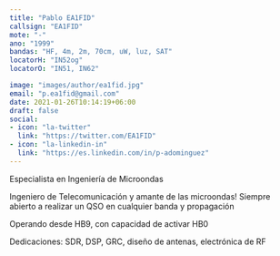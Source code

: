 ```yaml
---
title: "Pablo EA1FID"
callsign: "EA1FID"
mote: "-"
ano: "1999"
bandas: "HF, 4m, 2m, 70cm, uW, luz, SAT"
locatorH: "IN52og"
locatorO: "IN51, IN62"

image: "images/author/ea1fid.jpg"
email: "p.ea1fid@gmail.com"
date: 2021-01-26T10:14:19+06:00
draft: false
social:
- icon: "la-twitter"
  link: "https://twitter.com/EA1FID"
- icon: "la-linkedin-in"
  link: "https://es.linkedin.com/in/p-adominguez"
---
```


Especialista en Ingeniería de Microondas

Ingeniero de Telecomunicación y amante de las microondas! Siempre abierto a realizar un QSO en cualquier banda y propagación

Operando desde HB9, con capacidad de activar HB0

Dedicaciones: SDR, DSP, GRC, diseño de antenas, electrónica de RF
